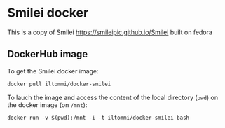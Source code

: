 # Smilei docker 

This is a copy of Smilei https://smileipic.github.io/Smilei built on fedora

## DockerHub image

To get the Smilei docker image:

```bash
docker pull iltommi/docker-smilei
```

To lauch the image and access the content of the local directory (`pwd`) on the docker image (on `/mnt`):
```
docker run -v $(pwd):/mnt -i -t iltommi/docker-smilei bash
```
 
